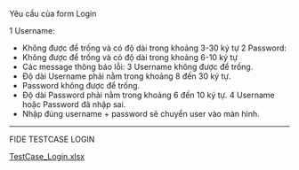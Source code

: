 Yêu cầu của form Login

1 Username:
  - Không được để trống và có độ dài trong khoảng 3-30 ký tự
2 Password:
 - Không được để trống và có độ dài trong khoảng 6-10 ký tự
 - Các message thông báo lỗi:
3 Username không được để trống.
 - Độ dài Username phải nằm trong khoảng 8 đến 30 ký tự.
 - Password không được để trống.
 - Độ dài Password phải nằm trong khoảng 6 đến 10 ký tự.
4 Username hoặc Password đã nhập sai.
 - Nhập đúng username + password sẽ chuyển user vào màn hình.
 
 
 
 -------------------------------------------------------------------
  FIDE TESTCASE LOGIN

[TestCase_Login.xlsx](https://github.com/choll102/TestLogin/files/7511384/TestCase_Login.xlsx)
